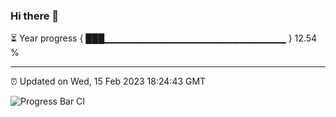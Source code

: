 ### Hi there 👋

⏳ Year progress { ███▁▁▁▁▁▁▁▁▁▁▁▁▁▁▁▁▁▁▁▁▁▁▁▁▁▁▁ } 12.54 %

---

⏰ Updated on Wed, 15 Feb 2023 18:24:43 GMT

![Progress Bar CI](https://github.com/ZhaoGui/ZhaoGui/workflows/Progress%20Bar%20CI/badge.svg)
